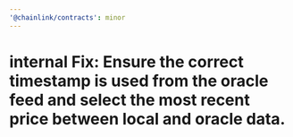 ```yaml
---
'@chainlink/contracts': minor
---
```


# internal Fix: Ensure the correct timestamp is used from the oracle feed and select the most recent price between local and oracle data.
